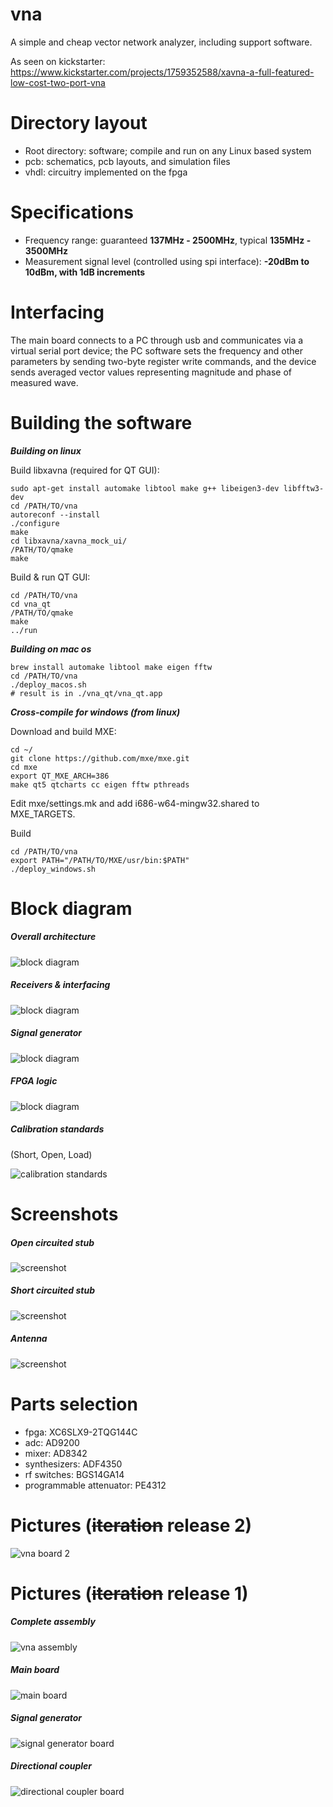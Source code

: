 # vna
A simple and cheap vector network analyzer, including support software.

As seen on kickstarter:
https://www.kickstarter.com/projects/1759352588/xavna-a-full-featured-low-cost-two-port-vna

# Directory layout
* Root directory: software; compile and run on any Linux based system
* pcb: schematics, pcb layouts, and simulation files
* vhdl: circuitry implemented on the fpga

# Specifications
* Frequency range: guaranteed **137MHz - 2500MHz**, typical **135MHz - 3500MHz**
* Measurement signal level (controlled using spi interface): **-20dBm to 10dBm, with 1dB increments**

# Interfacing
The main board connects to a PC through usb and communicates via a virtual serial port device; the PC software sets the frequency and other parameters by sending two-byte register write commands, and the device sends averaged vector values representing magnitude and phase of measured wave.

# Building the software

___Building on linux___

Build libxavna (required for QT GUI):
```
sudo apt-get install automake libtool make g++ libeigen3-dev libfftw3-dev
cd /PATH/TO/vna
autoreconf --install
./configure
make
cd libxavna/xavna_mock_ui/
/PATH/TO/qmake
make
```

Build & run QT GUI:
```
cd /PATH/TO/vna
cd vna_qt
/PATH/TO/qmake
make
../run
```

___Building on mac os___
```
brew install automake libtool make eigen fftw
cd /PATH/TO/vna
./deploy_macos.sh
# result is in ./vna_qt/vna_qt.app
```

___Cross-compile for windows (from linux)___

Download and build MXE:
```
cd ~/
git clone https://github.com/mxe/mxe.git
cd mxe
export QT_MXE_ARCH=386
make qt5 qtcharts cc eigen fftw pthreads
```
Edit mxe/settings.mk and add i686-w64-mingw32.shared to MXE_TARGETS.

Build
```
cd /PATH/TO/vna
export PATH="/PATH/TO/MXE/usr/bin:$PATH"
./deploy_windows.sh
```

# Block diagram

##### Overall architecture
![block diagram](pictures/overall_diagram.png)

##### Receivers & interfacing
![block diagram](pictures/vna_main.png)

##### Signal generator
![block diagram](pictures/vna_tx.png)

##### FPGA logic
![block diagram](pictures/fpga_logic.png)



##### Calibration standards
(Short, Open, Load)

![calibration standards](pictures/calibration_standards.jpg)



# Screenshots

##### Open circuited stub

![screenshot](pictures/screenshot_open_stub.png)


##### Short circuited stub

![screenshot](pictures/screenshot_shorted_stub.png)


##### Antenna

![screenshot](pictures/screenshot_antenna.png)


# Parts selection
* fpga: XC6SLX9-2TQG144C 
* adc: AD9200
* mixer: AD8342
* synthesizers: ADF4350
* rf switches: BGS14GA14
* programmable attenuator: PE4312

# Pictures (~~iteration~~ release 2)
![vna board 2](pictures/main2_top.jpg)

# Pictures (~~iteration~~ release 1)

##### Complete assembly
![vna assembly](pictures/all.jpg)

##### Main board
![main board](pictures/main_top.png)

##### Signal generator
![signal generator board](pictures/tx_top.png)

##### Directional coupler
![directional coupler board](pictures/coupler_top.png)
